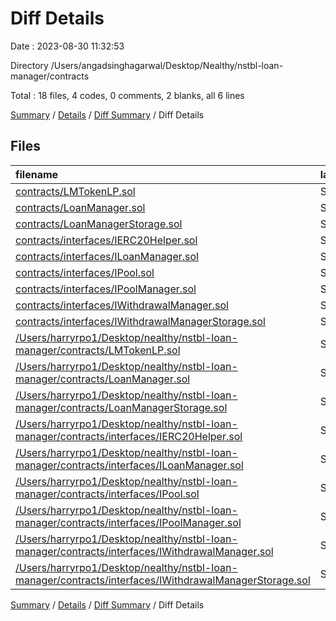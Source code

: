 # Diff Details

Date : 2023-08-30 11:32:53

Directory /Users/angadsinghagarwal/Desktop/Nealthy/nstbl-loan-manager/contracts

Total : 18 files,  4 codes, 0 comments, 2 blanks, all 6 lines

[Summary](results.md) / [Details](details.md) / [Diff Summary](diff.md) / Diff Details

## Files
| filename | language | code | comment | blank | total |
| :--- | :--- | ---: | ---: | ---: | ---: |
| [contracts/LMTokenLP.sol](/contracts/LMTokenLP.sol) | Solidity | 30 | 13 | 14 | 57 |
| [contracts/LoanManager.sol](/contracts/LoanManager.sol) | Solidity | 177 | 20 | 35 | 232 |
| [contracts/LoanManagerStorage.sol](/contracts/LoanManagerStorage.sol) | Solidity | 28 | 1 | 14 | 43 |
| [contracts/interfaces/IERC20Helper.sol](/contracts/interfaces/IERC20Helper.sol) | Solidity | 6 | 4 | 4 | 14 |
| [contracts/interfaces/ILoanManager.sol](/contracts/interfaces/ILoanManager.sol) | Solidity | 12 | 10 | 13 | 35 |
| [contracts/interfaces/IPool.sol](/contracts/interfaces/IPool.sol) | Solidity | 16 | 1 | 2 | 19 |
| [contracts/interfaces/IPoolManager.sol](/contracts/interfaces/IPoolManager.sol) | Solidity | 49 | 251 | 45 | 345 |
| [contracts/interfaces/IWithdrawalManager.sol](/contracts/interfaces/IWithdrawalManager.sol) | Solidity | 33 | 111 | 23 | 167 |
| [contracts/interfaces/IWithdrawalManagerStorage.sol](/contracts/interfaces/IWithdrawalManagerStorage.sol) | Solidity | 18 | 36 | 9 | 63 |
| [/Users/harryrpo1/Desktop/nealthy/nstbl-loan-manager/contracts/LMTokenLP.sol](//Users/harryrpo1/Desktop/nealthy/nstbl-loan-manager/contracts/LMTokenLP.sol) | Solidity | -30 | -13 | -14 | -57 |
| [/Users/harryrpo1/Desktop/nealthy/nstbl-loan-manager/contracts/LoanManager.sol](//Users/harryrpo1/Desktop/nealthy/nstbl-loan-manager/contracts/LoanManager.sol) | Solidity | -175 | -20 | -34 | -229 |
| [/Users/harryrpo1/Desktop/nealthy/nstbl-loan-manager/contracts/LoanManagerStorage.sol](//Users/harryrpo1/Desktop/nealthy/nstbl-loan-manager/contracts/LoanManagerStorage.sol) | Solidity | -26 | -1 | -13 | -40 |
| [/Users/harryrpo1/Desktop/nealthy/nstbl-loan-manager/contracts/interfaces/IERC20Helper.sol](//Users/harryrpo1/Desktop/nealthy/nstbl-loan-manager/contracts/interfaces/IERC20Helper.sol) | Solidity | -6 | -4 | -4 | -14 |
| [/Users/harryrpo1/Desktop/nealthy/nstbl-loan-manager/contracts/interfaces/ILoanManager.sol](//Users/harryrpo1/Desktop/nealthy/nstbl-loan-manager/contracts/interfaces/ILoanManager.sol) | Solidity | -12 | -10 | -13 | -35 |
| [/Users/harryrpo1/Desktop/nealthy/nstbl-loan-manager/contracts/interfaces/IPool.sol](//Users/harryrpo1/Desktop/nealthy/nstbl-loan-manager/contracts/interfaces/IPool.sol) | Solidity | -16 | -1 | -2 | -19 |
| [/Users/harryrpo1/Desktop/nealthy/nstbl-loan-manager/contracts/interfaces/IPoolManager.sol](//Users/harryrpo1/Desktop/nealthy/nstbl-loan-manager/contracts/interfaces/IPoolManager.sol) | Solidity | -49 | -251 | -45 | -345 |
| [/Users/harryrpo1/Desktop/nealthy/nstbl-loan-manager/contracts/interfaces/IWithdrawalManager.sol](//Users/harryrpo1/Desktop/nealthy/nstbl-loan-manager/contracts/interfaces/IWithdrawalManager.sol) | Solidity | -33 | -111 | -23 | -167 |
| [/Users/harryrpo1/Desktop/nealthy/nstbl-loan-manager/contracts/interfaces/IWithdrawalManagerStorage.sol](//Users/harryrpo1/Desktop/nealthy/nstbl-loan-manager/contracts/interfaces/IWithdrawalManagerStorage.sol) | Solidity | -18 | -36 | -9 | -63 |

[Summary](results.md) / [Details](details.md) / [Diff Summary](diff.md) / Diff Details